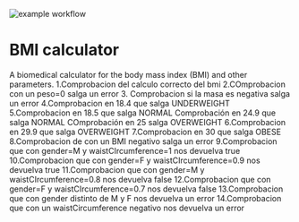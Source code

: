 ![example workflow](https://github.com/jmhorcas/bmicalc/actions/workflows/maven.yml/badge.svg)

# BMI calculator
A biomedical calculator for the body mass index (BMI) and other parameters.
1.Comprobacion del calculo correcto del bmi
2.COmprobacion con un peso=0 salga un error
3. Comprobacion si la masa es negativa salga un error
4.Comprobacion   en 18.4 que salga UNDERWEIGHT
5.Comprobacion en 18.5 que salga NORMAL
Comprobación en 24.9 que salga NORMAL
COmprobación en 25 salga OVERWEIGHT
6.Comprobacion en 29.9 que salga OVERWEIGHT
7.Comprobacion en 30 que salga OBESE
8.Comprobacion de con un BMI negativo salga un error
9.Comprobacion que con gender=M y waistCIrcumference=1 nos devuelva true
10.Comprobacion que con gender=F y waistCIrcumference=0.9 nos devuelva true
11.Comprobacion que con gender=M y waistCIrcumference=0.8 nos devuelva false
12.Comprobacion que con gender=F y waistCIrcumference=0.7 nos devuelva false
13.Comprobacion que con gender distinto de M y F nos devuelva un error
14.Comprobacion que con un waistCircumference negativo nos devuelva un error

